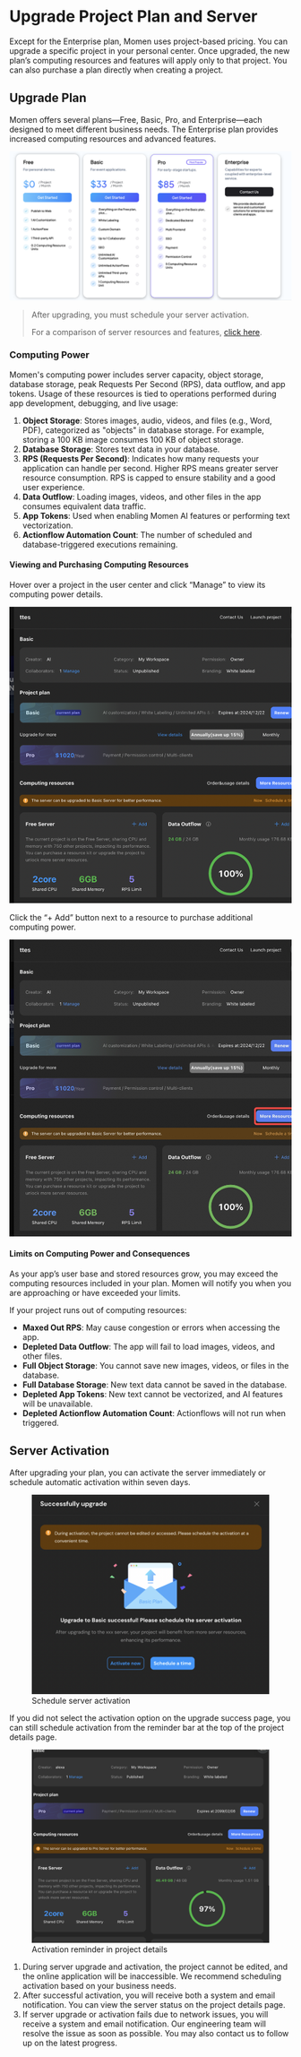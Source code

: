 # Upgrade Project Plan and Server

Except for the Enterprise plan, Momen uses project-based pricing. You can upgrade a specific project in your personal center. Once upgraded, the new plan’s computing resources and features will apply only to that project. You can also purchase a plan directly when creating a project.

## Upgrade Plan

Momen offers several plans—Free, Basic, Pro, and Enterprise—each designed to meet different business needs. The Enterprise plan provides increased computing resources and advanced features.

![](<../.gitbook/assets/0 (1).png>)

> After upgrading, you must schedule your server activation.
>
> For a comparison of server resources and features, [click here](https://momen.app/pricing).

### Computing Power

Momen's computing power includes server capacity, object storage, database storage, peak Requests Per Second (RPS), data outflow, and app tokens. Usage of these resources is tied to operations performed during app development, debugging, and live usage:

1. **Object Storage**: Stores images, audio, videos, and files (e.g., Word, PDF), categorized as "objects" in database storage. For example, storing a 100 KB image consumes 100 KB of object storage.
2. **Database Storage**: Stores text data in your database.
3. **RPS (Requests Per Second)**: Indicates how many requests your application can handle per second. Higher RPS means greater server resource consumption. RPS is capped to ensure stability and a good user experience.
4. **Data Outflow**: Loading images, videos, and other files in the app consumes equivalent data traffic.
5. **App Tokens**: Used when enabling Momen AI features or performing text vectorization.
6. **Actionflow Automation Count**: The number of scheduled and database-triggered executions remaining.

#### Viewing and Purchasing Computing Resources

Hover over a project in the user center and click “Manage” to view its computing power details.

![](<../.gitbook/assets/2 (1) (1).png>)

Click the “+ Add” button next to a resource to purchase additional computing power.

![](<../.gitbook/assets/4 (1).png>)

#### Limits on Computing Power and Consequences

As your app’s user base and stored resources grow, you may exceed the computing resources included in your plan. Momen will notify you when you are approaching or have exceeded your limits.

If your project runs out of computing resources:

- **Maxed Out RPS**: May cause congestion or errors when accessing the app.
- **Depleted Data Outflow**: The app will fail to load images, videos, and other files.
- **Full Object Storage**: You cannot save new images, videos, or files in the database.
- **Full Database Storage**: New text data cannot be saved in the database.
- **Depleted App Tokens**: New text cannot be vectorized, and AI features will be unavailable.
- **Depleted Actionflow Automation Count**: Actionflows will not run when triggered.

## Server Activation

After upgrading your plan, you can activate the server immediately or schedule automatic activation within seven days.

<figure><img src="../.gitbook/assets/截屏2024-04-25 12.41.02.png" alt="Server activation scheduling screenshot"><figcaption>Schedule server activation</figcaption></figure>

If you did not select the activation option on the upgrade success page, you can still schedule activation from the reminder bar at the top of the project details page.

<figure><img src="../.gitbook/assets/截屏2024-04-28 16.35.42.png" alt="Project detail page activation reminder"><figcaption>Activation reminder in project details</figcaption></figure>

1. During server upgrade and activation, the project cannot be edited, and the online application will be inaccessible. We recommend scheduling activation based on your business needs.
2. After successful activation, you will receive both a system and email notification. You can view the server status on the project details page.
3. If server upgrade or activation fails due to network issues, you will receive a system and email notification. Our engineering team will resolve the issue as soon as possible. You may also contact us to follow up on the latest progress.

